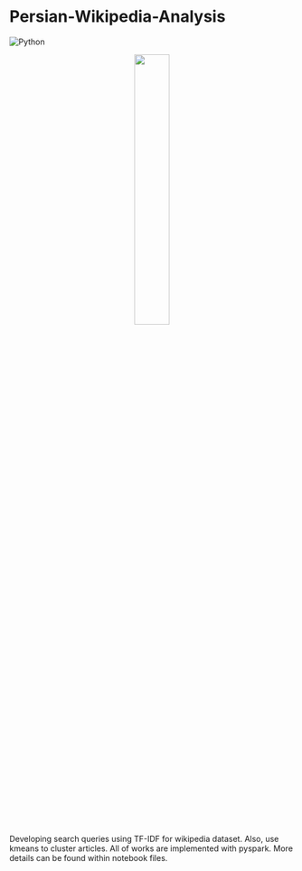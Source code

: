 # Persian-Wikipedia-Analysis

![Python](https://img.shields.io/badge/python-3670A0?style=for-the-badge&logo=python&logoColor=ffdd54)


<p align="center">
    <img 
    src="https://user-images.githubusercontent.com/31289283/158360278-b0aa8d03-4cb6-4d18-b03a-fad7ec1affa3.png" 
    height=35% 
    width=35%
    >
</p>

Developing search queries using TF-IDF for wikipedia dataset. Also, use kmeans to cluster articles. All of works are implemented with pyspark. More details can be found within notebook files.
